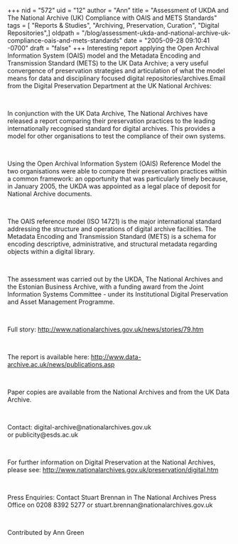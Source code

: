 +++
nid = "572"
uid = "12"
author = "Ann"
title = "Assessment of UKDA and The National Archive (UK)  Compliance with OAIS and METS Standards"
tags = [ "Reports & Studies", "Archiving, Preservation, Curation", "Digital Repositories",]
oldpath = "/blog/assessment-ukda-and-national-archive-uk-compliance-oais-and-mets-standards"
date = "2005-09-28 09:10:41 -0700"
draft = "false"
+++
Interesting report applying the Open Archival Information System (OAIS)
model and the Metadata Encoding and Transmission Standard (METS) to the
UK Data Archive; a very useful convergence of preservation strategies
and articulation of what the model means for data and disciplinary
focused digital repositories/archives.Email from the Digital
Preservation Department at the UK National Archives:

 

In conjunction with the UK Data Archive, The National Archives have
released a report comparing their preservation practices to the leading
internationally recognised standard for digital archives. This provides
a model for other organisations to test the compliance of their own
systems.

 

Using the Open Archival Information System (OAIS) Reference Model the
two organisations were able to compare their preservation practices
within a common framework: an opportunity that was particularly timely
because, in January 2005, the UKDA was appointed as a legal place of
deposit for National Archive documents.

 

The OAIS reference model (ISO 14721) is the major international standard
addressing the structure and operations of digital archive facilities.
The Metadata Encoding and Transmission Standard (METS) is a schema for
encoding descriptive, administrative, and structural metadata regarding
objects within a digital library.

 

The assessment was carried out by the UKDA, The National Archives and
the Estonian Business Archive, with a funding award from the Joint
Information Systems Committee - under its Institutional Digital
Preservation and Asset Management Programme.

 

Full story: <http://www.nationalarchives.gov.uk/news/stories/79.htm>

 

The report is available here:
<http://www.data-archive.ac.uk/news/publications.asp>

 

Paper copies are available from the National Archives and from the UK
Data Archive.

 

Contact: digital-archive\@nationalarchives.gov.uk\
or publicity\@esds.ac.uk

 

For further information on Digital Preservation at the National
Archives, please see:
<http://www.nationalarchives.gov.uk/preservation/digital.htm>

 

Press Enquiries: Contact Stuart Brennan in The National Archives Press
Office on 0208 8392 5277 or stuart.brennan\@nationalarchives.gov.uk

 

Contributed by Ann Green
